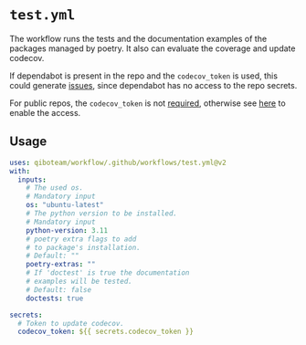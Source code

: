 # `test.yml`

The workflow runs the tests and the documentation examples of the packages managed by poetry.
It also can evaluate the coverage and update codecov.

If dependabot is present in the repo and the `codecov_token` is used, this could generate [issues](https://github.com/qiboteam/qibocal/pull/238), since dependabot has no access to the repo secrets.

For public repos, the `codecov_token` is not [required](https://docs.codecov.com/docs/frequently-asked-questions/#where-is-the-repository-upload-token-found), otherwise see [here](https://docs.github.com/en/code-security/dependabot/working-with-dependabot/configuring-access-to-private-registries-for-dependabot) to enable the access.

## Usage

```yaml
uses: qiboteam/workflow/.github/workflows/test.yml@v2
with:
  inputs:
    # The used os.
    # Mandatory input
    os: "ubuntu-latest"
    # The python version to be installed.
    # Mandatory input
    python-version: 3.11
    # poetry extra flags to add
    # to package's installation.
    # Default: ""
    poetry-extras: ""
    # If 'doctest' is true the documentation
    # examples will be tested.
    # Default: false
    doctests: true

secrets:
  # Token to update codecov.
  codecov_token: ${{ secrets.codecov_token }}
```

